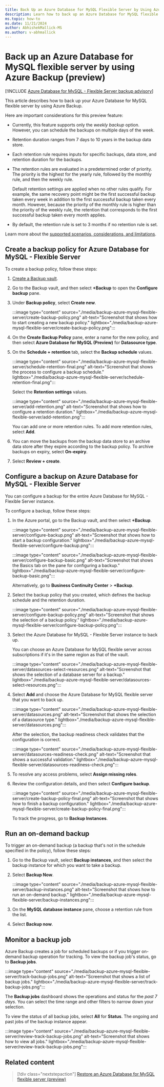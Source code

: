 ```yaml
---
title: Back Up an Azure Database for MySQL Flexible Server by Using Azure Backup
description: Learn how to back up an Azure Database for MySQL flexible server.
ms.topic: how-to
ms.date: 11/21/2024
author: AbhishekMallick-MS
ms.author: v-abhmallick
---
```


# Back up an Azure Database for MySQL flexible server by using Azure Backup (preview)

[!INCLUDE [Azure Database for MySQL - Flexible Server backup advisory](../../includes/backup-mysql-flexible-server-advisory.md)]

This article describes how to back up your Azure Database for MySQL flexible server by using Azure Backup.

Here are important considerations for this preview feature:

- Currently, this feature supports only the *weekly backup* option. However, you can schedule the backups on multiple days of the week.

- Retention duration ranges from 7 days to 10 years in the backup data store.

- Each retention rule requires inputs for specific backups, data store, and retention duration for the backups.

- The retention rules are evaluated in a predetermined order of priority. The priority is the highest for the yearly rule, followed by the monthly rule, and then the weekly rule.

  Default retention settings are applied when no other rules qualify. For example, the same recovery point might be the first successful backup taken every week in addition to the first successful backup taken every month. However, because the priority of the monthly rule is higher than the priority of the weekly rule, the retention that corresponds to the first successful backup taken every month applies.

- By default, the retention rule is set to 3 months if no retention rule is set.
  
Learn more about the [supported scenarios, considerations, and limitations](backup-azure-mysql-flexible-server-support-matrix.md).

## Create a backup policy for Azure Database for MySQL - Flexible Server

To create a backup policy, follow these steps:

1. [Create a Backup vault](create-manage-backup-vault.md#create-a-backup-vault).

2. Go to the Backup vault, and then select **+Backup** to open the **Configure backup** pane.

3. Under **Backup policy**, select **Create new**.

   :::image type="content" source="./media/backup-azure-mysql-flexible-server/create-backup-policy.png" alt-text="Screenshot that shows how to start creating a new backup policy." lightbox="./media/backup-azure-mysql-flexible-server/create-backup-policy.png":::

4. On the **Create Backup Policy** pane, enter a name for the new policy, and then select **Azure Database for MySQL (Preview)** for **Datasource type**.

5. On the **Schedule + retention** tab, select the **Backup schedule** values.

   :::image type="content" source="./media/backup-azure-mysql-flexible-server/schedule-retention-final.png" alt-text="Screenshot that shows the process to configure a backup schedule." lightbox="./media/backup-azure-mysql-flexible-server/schedule-retention-final.png":::

   Select the **Retention settings** values.

   :::image type="content" source="./media/backup-azure-mysql-flexible-server/add-retention.png" alt-text="Screenshot that shows how to configure a retention duration." lightbox="./media/backup-azure-mysql-flexible-server/add-retention.png":::

   You can add one or more retention rules. To add more retention rules, select **Add**.

6. You can move the backups from the backup data store to an archive data store after they expire according to the backup policy. To archive backups on expiry, select **On-expiry**.

7. Select **Review + create**.

## Configure a backup on Azure Database for MySQL - Flexible Server

You can configure a backup for the entire Azure Database for MySQL - Flexible Server instance.

To configure a backup, follow these steps:

1. In the Azure portal, go to the Backup vault, and then select **+Backup**.

   :::image type="content" source="./media/backup-azure-mysql-flexible-server/configure-backup.png" alt-text="Screenshot that shows how to start a backup configuration." lightbox="./media/backup-azure-mysql-flexible-server/configure-backup.png":::

   :::image type="content" source="./media/backup-azure-mysql-flexible-server/configure-backup-basic.png" alt-text="Screenshot that shows the Basics tab on the pane for configuring a backup." lightbox="./media/backup-azure-mysql-flexible-server/configure-backup-basic.png":::

   Alternatively, go to **Business Continuity Center** >  **+Backup**.

2. Select the backup policy that you created, which defines the backup schedule and the retention duration.

   :::image type="content" source="./media/backup-azure-mysql-flexible-server/configure-backup-policy.png" alt-text="Screenshot that shows the selection of a backup policy." lightbox="./media/backup-azure-mysql-flexible-server/configure-backup-policy.png":::

3. Select the Azure Database for MySQL - Flexible Server instance to back up.

   You can choose an Azure Database for MySQL flexible server across subscriptions if it's in the same region as that of the vault.

   :::image type="content" source="./media/backup-azure-mysql-flexible-server/datasources-select-resources.png" alt-text="Screenshot that shows the selection of a database server for a backup." lightbox="./media/backup-azure-mysql-flexible-server/datasources-select-resources.png":::

4. Select **Add** and choose the Azure Database for MySQL flexible server that you want to back up.

   :::image type="content" source="./media/backup-azure-mysql-flexible-server/datasources.png" alt-text="Screenshot that shows the selection of a datasource type." lightbox="./media/backup-azure-mysql-flexible-server/datasources.png":::

   After the selection, the backup readiness check validates that the configuration is correct.

   :::image type="content" source="./media/backup-azure-mysql-flexible-server/datasources-readiness-check.png" alt-text="Screenshot that shows a successful validation." lightbox="./media/backup-azure-mysql-flexible-server/datasources-readiness-check.png":::

5. To resolve any access problems, select **Assign missing roles**.

6. Review  the configuration details, and then select **Configure backup**.

   :::image type="content" source="./media/backup-azure-mysql-flexible-server/create-backup-policy-final.png" alt-text="Screenshot that shows how to finish a backup configuration." lightbox="./media/backup-azure-mysql-flexible-server/create-backup-policy-final.png":::

   To track the progress, go to **Backup Instances**.

## Run an on-demand backup

To trigger an on-demand backup (a backup that's not in the schedule specified in the policy), follow these steps:

1. Go to the Backup vault, select **Backup instances**, and then select the backup instance for which you want to take a backup.

2. Select **Backup Now**.

   :::image type="content" source="./media/backup-azure-mysql-flexible-server/backup-instances.png" alt-text="Screenshot that shows how to run an on-demand backup." lightbox="./media/backup-azure-mysql-flexible-server/backup-instances.png":::

3. On the **MySQL database instance** pane, choose a retention rule from the list.

4. Select **Backup now**.

## Monitor a backup job

Azure Backup creates a job for scheduled backups or if you trigger on-demand backup operation for tracking. To view the backup job's status, go to **Backup jobs**.

:::image type="content" source="./media/backup-azure-mysql-flexible-server/track-backup-jobs.png" alt-text="Screenshot that shows a list of backup jobs." lightbox="./media/backup-azure-mysql-flexible-server/track-backup-jobs.png":::

The **Backup jobs** dashboard shows the operations and status for the *past 7 days*. You can select the time range and other filters to narrow down your selection.

To view the status of all backup jobs, select **All** for **Status**. The ongoing and past jobs of the backup instance appear.

:::image type="content" source="./media/backup-azure-mysql-flexible-server/review-track-backup-jobs.png" alt-text="Screenshot that shows how to view all jobs." lightbox="./media/backup-azure-mysql-flexible-server/review-track-backup-jobs.png":::

## Related content

> [!div class="nextstepaction"]
> [Restore an Azure Database for MySQL flexible server (preview)](backup-azure-mysql-flexible-server-restore.md)
